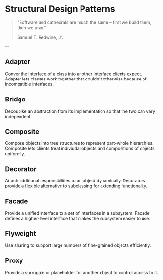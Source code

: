 # Structural Design Patterns

> "Software and cathedrals are much the same –
> first we build them, then we pray."
>
> Samuel T. Redwine, Jr.

--

## Adapter
Conver the interface of a class into another interface clients expect.
Adapter lets classes work together that couldn't otherwise because of
incompatible interfaces.

## Bridge
Decouplke an abstraction from its implementation so that the two can
vary independent.

## Composite
Compose objects into tree structures to represent part-whole hierarchies.
Composite lets clients treat indiviudal objects and compositions of objects
uniformly.

## Decorator
Attach additional responsibilities to an object dynamically.
Decorators provide a flexible alternative to subclassing for extending
functionality.

## Facade
Provide a unified interface to a set of interfaces in a subsystem.
Facade defines a higher-level interface that makes the subsystem
easier to use.

## Flyweight
Use sharing to support large numbers of fine-grained objects efficiently.

## Proxy
Provide a surrogate or placeholder for another object to control access to it.
